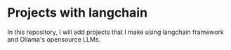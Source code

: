 # Projects with langchain
In this repository, I will add projects that I make using langchain framework and Ollama's opensource LLMs.
